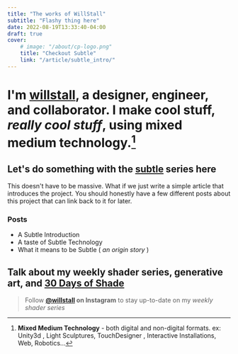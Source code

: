 ```yaml
---
title: "The works of WillStall"
subtitle: "Flashy thing here"
date: 2022-08-19T13:33:40-04:00
draft: true
cover:
    # image: "/about/cp-logo.png"
    title: "Checkout Subtle"
    link: "/article/subtle_intro/"
---
```


# I'm [willstall](http://instagram.com/willstall), a **designer, engineer, and collaborator.** I make cool stuff, *really cool stuff*, using mixed medium technology.[^1]
[^1]: **Mixed Medium Technology** - both digital and non-digital formats. ex: Unity3d , Light Sculptures, TouchDesigner , Interactive Installations, Web, Robotics...



## Let's do something with the **[subtle](/article/subtle_intro/)** series here
This doesn't have to be massive. What if we just write a simple article that introduces the project. You should honestly have a few different posts about this project that can link back to it for later.

### Posts
- A Subtle Introduction
- A taste of Subtle Technology
- What it means to be Subtle ( *an origin story* )

## Talk about my weekly shader series, generative art, and [30 Days of Shade]()
> Follow **[@willstall](http://instagram.com/willstall) on Instagram** to stay up-to-date on my *weekly shader series*